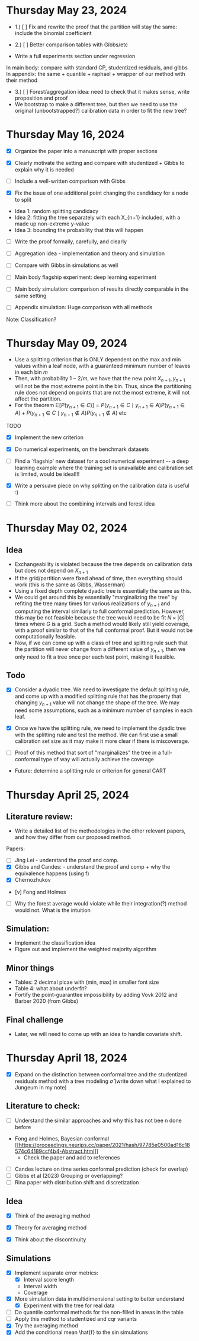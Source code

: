 # Thursday May 23, 2024

- 1.) [ ] Fix and rewrite the proof that the partition will stay the same: include the binomial coefficient

- 2.) [ ] Better comparison tables with Gibbs/etc
- Write a full experiments section under regression

In main body: compare with standard CP, studentized residuals, and gibbs
In appendix: the same + quantile + raphael + wrapper of our method with their method

- 3.) [ ] Forest/aggregation idea: need to check that it makes sense, write proposition and proof
- We bootstrap to make a different tree, but then we need to use the original (unbootstrapped?) calibration data in order to fit the new tree?



# Thursday May 16, 2024

- [x] Organize the paper into a manuscript with proper sections

- [x] Clearly motivate the setting and compare with studentized + Gibbs to explain why it is needed
- [ ] Include a well-written comparison with Gibbs

- [x] Fix the issue of one additional point changing the candidacy for a node to split
- Idea 1: random splitting candidacy
- Idea 2: fitting the tree separately with each X_{n+1} included, with a made up non-extreme y-value
- Idea 3: bounding the probability that this will happen

- [ ] Write the proof formally, carefully, and clearly

- [ ] Aggregation idea - implementation and theory and simulation
- [ ] Compare with Gibbs in simulations as well

- [ ] Main body flagship experiment: deep learning experiment
- [ ] Main body simulation: comparison of results directly comparable in the same setting
- [ ] Appendix simulation: Huge comparison with all methods

Note: Classification?


# Thursday May 09, 2024

- Use a splitting criterion that is ONLY dependent on the max and min values within a leaf node, with a guaranteed minimum number of leaves in each bin $m$
- Then, with probability $1-2/m$, we have that the new point $X_{n+1},y_{n+1}$ will not be the most extreme point in the bin. Thus, since the partitioning rule does not depend on points that are not the most extreme, it will not affect the partition.
- For the theorem
$\mathbb{E}[P(y_{n+1}\in C)] = P(y_{n+1}\in C \mid y_{n+1} \in A)P(y_{n+1}\in A) + P(y_{n+1}\in C \mid y_{n+1}\not\in A)P(y_{n+1}\not\in A)$
etc


TODO
- [x] Implement the new criterion
- [x] Do numerical experiments, on the benchmark datasets
- [ ] Find a `flagship' new dataset for a cool numerical experiment -- a deep learning example where the training set is unavailable and calibration set is limited, would be ideal!!!
- [x] Write a persuave piece on why splitting on the calibration data is useful :)
- [ ] Think more about the combining intervals and forest idea


# Thursday May 02, 2024

## Idea
- Exchangeability is violated because the tree depends on calibration data but does not depend on $X_{n+1}$
- If the grid/partition were fixed ahead of time, then everything should work (this is the same as Gibbs, Wasserman)
- Using a fixed depth complete dyadic tree is essentially the same as this.
- We could get around this by essentially "marginalizing the tree" by refiting the tree many times for various realizations of $y_{n+1}$ and computing the interval similarly to full conformal prediction. However, this may be not feasible because the tree would need to be fit $N\times |G|$ times where $G$ is a grid. Such a method would likely still yield coverage, with a proof similar to that of the full conformal proof. But it would not be computationally feasible.
- Now, if we can come up with a class of tree and splitting rule such that the partition will never change from a different value of $y_{n+1}$, then we only need to fit a tree once per each test point, making it feasible.

## Todo

- [x] Consider a dyadic tree. We need to investigate the default splitting rule, and come up with a modified splitting rule that has the property that changing $y_{n+1}$ value will not change the shape of the tree. We may need some assumptions, such as a minimum number of samples in each leaf.

- [x] Once we have the splitting rule, we need to implement the dyadic tree with the splitting rule and test the method. We can first use a small calibration set size as it may make it more clear if there is miscoverage.

- [ ] Proof of this method that sort of "marginalizes" the tree in a full-conformal type of way will actually achieve the coverage

- Future: determine a splitting rule or criterion for general CART



# Thursday April 25, 2024

## Literature review:
 - Write a detailed list of the methodologies in the other relevant papers, and how they differ from our proposed method.
 
 Papers:
 - [ ] Jing Lei - understand the proof and comp.
 - [x] Gibbs and Candes: - understand the proof and comp + why the equivalence happens (using f)
 - [x] Chernozhukov
 - [v] Fong and Holmes
 - [ ] Why the forest average would violate while their integration(?) method would not. What is the intuition
       
## Simulation:
- Implement the classification idea
- Figure out and implement the weighted majority algorithm

## Minor things
- Tables: 2 decimal plcae with (min, max) in smaller font size
- Table 4: what about underfit?
- Fortify the point-guaranttee impossibility by adding Vovk 2012 and Barber 2020 (from Gibbs)

## Final challenge
- Later, we will need to come up with an idea to handle covariate shift.

# Thursday April 18, 2024

- [x] Expand on the distinction between conformal tree and the studentized residuals method with a tree modeling $\hat\sigma$ (write down what I explained to Jungeum in my note)


## Literature to check:
- [ ] Understand the similar approaches and why this has not bee n done before
- Fong and Holmes, Bayesian conformal [[https://proceedings.neurips.cc/paper/2021/hash/97785e0500ad16c18574c64189ccf4b4-Abstract.html]]
    - Check the paper and add to references
- [ ] Candes lecture on time series conformal prediction (check for overlap)
- [ ] Gibbs et al (2023) Grouping or overlapping?
- [ ] Rina paper with distribution shift and discretization

## Idea
- [x] Think of the averaging method
- [x] Theory for averaging method
- [x] Think about the discontinuity


## Simulations
- [x] Implement separate error metrics:
    - [x] Interval score length
    - Interval width
    - Coverage
- [x] More simulation data in multidimensional setting to better understand
    - [x] Experiment with the tree for real data
- [ ] Do quantile conformal methods for the non-filled in areas in the table
- [ ] Apply this method to studentized and cqr variants
- [x] Try the averaging method 
- [x] Add the conditional mean \hat{f} to the sin simulations
